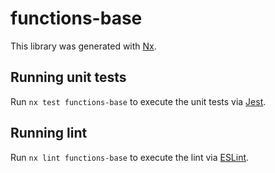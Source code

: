 # functions-base

This library was generated with [Nx](https://nx.dev).

## Running unit tests

Run `nx test functions-base` to execute the unit tests via [Jest](https://jestjs.io).

## Running lint

Run `nx lint functions-base` to execute the lint via [ESLint](https://eslint.org/).
